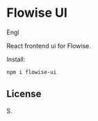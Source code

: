 <!-- markdownlint-disable MD030 -->

# Flowise UI

Engl

React frontend ui for Flowise.



Install:

```bash
npm i flowise-ui
```

## License

S.
